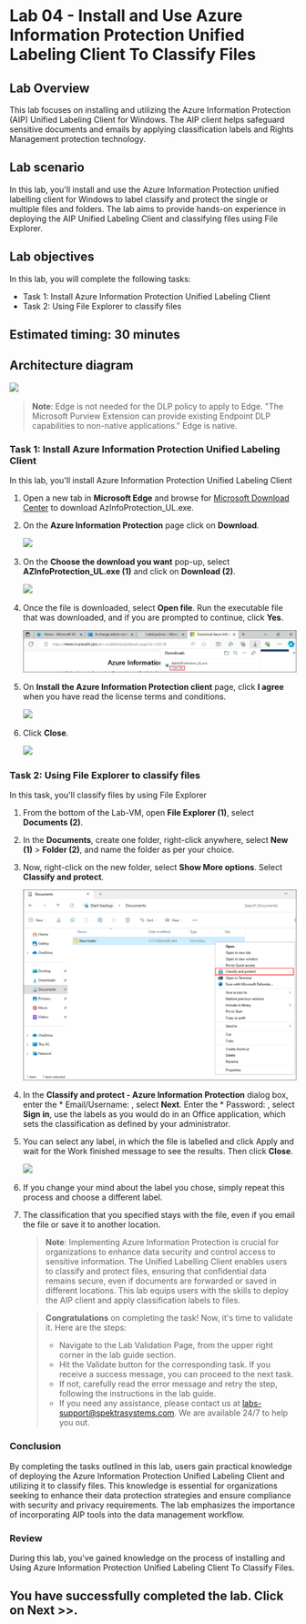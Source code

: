 # Lab 04 - Install and Use Azure Information Protection Unified Labeling Client To Classify Files

## Lab Overview

This lab focuses on installing and utilizing the Azure Information Protection (AIP) Unified Labeling Client for Windows. The AIP client helps safeguard sensitive documents and emails by applying classification labels and Rights Management protection technology. 

## Lab scenario
In this lab, you'll install and use the Azure Information Protection unified labelling client for Windows to label classify and protect the single or multiple files and folders. The lab aims to provide hands-on experience in deploying the AIP Unified Labeling Client and classifying files using File Explorer.

## Lab objectives

In this lab, you will complete the following tasks:

+ Task 1: Install Azure Information Protection Unified Labeling Client
+ Task 2: Using File Explorer to classify files 

## Estimated timing: 30 minutes

## Architecture diagram

![](../media/purview-lab4.png)

>**Note**: Edge is not needed for the DLP policy to apply to Edge. "The Microsoft Purview Extension can provide existing Endpoint DLP capabilities to non-native applications." Edge is native.

### Task 1: Install Azure Information Protection Unified Labeling Client 

In this lab, you'll install Azure Information Protection Unified Labeling Client 

1. Open a new tab in **Microsoft Edge** and browse for [Microsoft Download Center](https://www.microsoft.com/en-us/download/details.aspx?id=53018) to download AzInfoProtection_UL.exe.

1. On the **Azure Information Protection** page click on **Download**.

   ![](../media/lab4-image1.png)

1. On the **Choose the download you want** pop-up, select **AZInfoProtection_UL.exe (1)** and click on **Download (2)**.

   ![](../media/lab4-image2.png)

1. Once the file is downloaded, select **Open file**. Run the executable file that was downloaded, and if you are prompted to continue, click **Yes**.

   ![](../media/openfile.png)

1. On **Install the Azure Information Protection client** page, click **I agree** when you have read the license terms and conditions.

   ![](../media/lab4-image3.png)

1. Click **Close**.

   ![](../media/lab4-image4.png)

### Task 2: Using File Explorer to classify files 

In this task, you'll classify files by using File Explorer

1. From the bottom of the Lab-VM, open **File Explorer (1)**, select **Documents (2)**.

1. In the **Documents**, create one folder, right-click anywhere, select **New (1)** > **Folder (2)**, and name the folder as per your choice.

1. Now, right-click on the new folder, select **Show More options**. Select **Classify and protect**.

   ![](../media/classify.png)

1. In the **Classify and protect - Azure Information Protection** dialog box, enter the * Email/Username: <inject key="AzureAdUserEmail"></inject>, select **Next**. Enter the * Password: <inject key="AzureAdUserPassword"></inject>, select **Sign in**, use the labels as you would do in an Office application, which sets the classification as defined by your administrator.
  
1. You can select any label, in which the file is labelled and click Apply and wait for the Work finished message to see the results. Then click **Close**.

   ![](../media/lab4image1.png)

1. If you change your mind about the label you chose, simply repeat this process and choose a different label.

1. The classification that you specified stays with the file, even if you email the file or save it to another location.

   >**Note**: Implementing Azure Information Protection is crucial for organizations to enhance data security and control access to sensitive information. The Unified 
    Labelling Client enables users to classify and protect files, ensuring that confidential data remains secure, even if documents are forwarded or saved in different 
    locations. This lab equips users with the skills to deploy the AIP client and apply classification labels to files.

    > **Congratulations** on completing the task! Now, it's time to validate it. Here are the steps:
   > - Navigate to the Lab Validation Page, from the upper right corner in the lab guide section.
   > - Hit the Validate button for the corresponding task. If you receive a success message, you can proceed to the next task. 
   > - If not, carefully read the error message and retry the step, following the instructions in the lab guide.
   > - If you need any assistance, please contact us at labs-support@spektrasystems.com. We are available 24/7 to help you out.

### Conclusion
By completing the tasks outlined in this lab, users gain practical knowledge of deploying the Azure Information Protection Unified Labeling Client and utilizing it to classify files. This knowledge is essential for organizations seeking to enhance their data protection strategies and ensure compliance with security and privacy requirements. The lab emphasizes the importance of incorporating AIP tools into the data management workflow.

### Review

During this lab, you've gained knowledge on the process of installing and Using Azure Information Protection Unified Labeling Client To Classify Files.

## You have successfully completed the lab. Click on Next >>.
